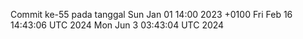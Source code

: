 Commit ke-55 pada tanggal Sun Jan 01 14:00 2023 +0100
Fri Feb 16 14:43:06 UTC 2024
Mon Jun  3 03:43:04 UTC 2024
